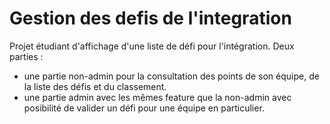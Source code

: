 # Gestion des defis de l'integration

Projet étudiant d'affichage d'une liste de défi pour l'intégration. Deux parties : 

- une partie non-admin pour la consultation des points de son équipe, de la liste des défis et du classement.
- une partie admin avec les mêmes feature que la non-admin avec posibilité de valider un défi pour une équipe en particulier.
